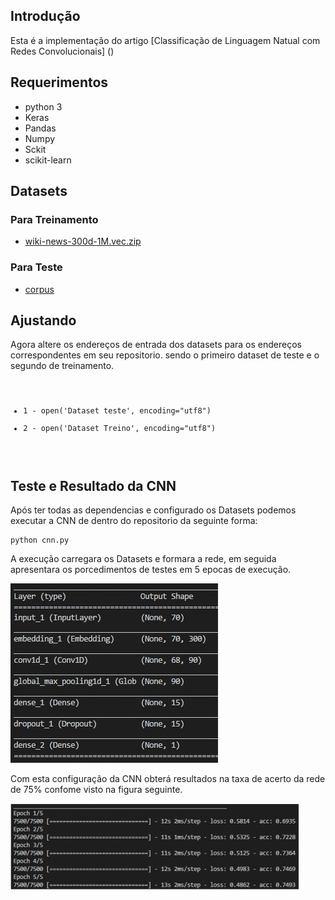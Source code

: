 ## Introdução
Esta é a implementação do artigo [Classificação de Linguagem Natual com Redes Convolucionais] ()

## Requerimentos
* python 3
* Keras
* Pandas
* Numpy
* Sckit
* scikit-learn

## Datasets
### Para Treinamento
* [wiki-news-300d-1M.vec.zip](https://s3-us-west-1.amazonaws.com/fasttext-vectors/wiki-news-300d-1M.vec.zip)

### Para Teste
* [corpus](https://gist.github.com/kunalj101/ad1d9c58d338e20d09ff26bcc06c4235)


## Ajustando

Agora altere  os endereços de entrada dos datasets para os endereços correspondentes  em seu repositorio. sendo o primeiro  dataset de teste  e o segundo de treinamento.
<code>
* 1 - open('Dataset teste', encoding="utf8")
* 2 - open('Dataset Treino', encoding="utf8")
</code>

## Teste e Resultado da CNN

Após  ter todas as dependencias e configurado os Datasets podemos executar a CNN de dentro do repositorio da seguinte forma:

```
python cnn.py
```

A execução carregara os Datasets e formara a rede, em seguida apresentara  os porcedimentos de testes em 5 epocas de execução.

![title](configuração.jpg)

Com esta configuração da CNN obterá resultados na taxa de acerto da rede de 75% confome visto na figura seguinte.


![title](resultado.jpg)